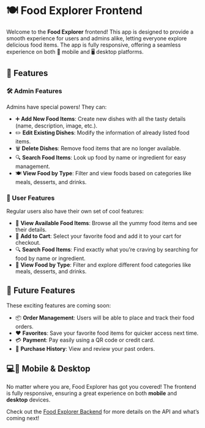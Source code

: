 # 🍽️ Food Explorer Frontend

Welcome to the **Food Explorer** frontend! This app is designed to provide a smooth experience for users and admins alike, letting everyone explore delicious food items. The app is fully responsive, offering a seamless experience on both 📱 mobile and 🖥️ desktop platforms.

## 🌟 Features

### 🛠️ Admin Features
Admins have special powers! They can:
- ➕ **Add New Food Items**: Create new dishes with all the tasty details (name, description, image, etc.).
- ✏️ **Edit Existing Dishes**: Modify the information of already listed food items.
- 🗑️ **Delete Dishes**: Remove food items that are no longer available.
- 🔍 **Search Food Items**: Look up food by name or ingredient for easy management.
- 🍽️ **View Food by Type**: Filter and view foods based on categories like meals, desserts, and drinks.

### 👥 User Features
Regular users also have their own set of cool features:
- 👀 **View Available Food Items**: Browse all the yummy food items and see their details.
- 🛒 **Add to Cart**: Select your favorite food and add it to your cart for checkout.
- 🔍 **Search Food Items**: Find exactly what you’re craving by searching for food by name or ingredient.
- 🍰 **View Food by Type**: Filter and explore different food categories like meals, desserts, and drinks.

## 🚀 Future Features
These exciting features are coming soon:
- 📦 **Order Management**: Users will be able to place and track their food orders.
- ❤️ **Favorites**: Save your favorite food items for quicker access next time.
- 💳 **Payment**: Pay easily using a QR code or credit card.
- 🧾 **Purchase History**: View and review your past orders.

## 💻📱 Mobile & Desktop
No matter where you are, Food Explorer has got you covered! The frontend is fully responsive, ensuring a great experience on both **mobile** and **desktop** devices.

Check out the [Food Explorer Backend](https://github.com/GianlucaCarra/food_explorer-API) for more details on the API and what’s coming next!
